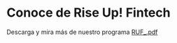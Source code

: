 # Conoce de Rise Up! Fintech

Descarga y mira más de nuestro programa
[RUF_.pdf](https://github.com/RiseUp-Fintech/Instrucciones-/files/10667891/RUF_.pdf)
